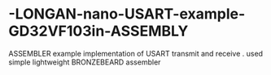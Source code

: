 # -LONGAN-nano-USART-example-GD32VF103in-ASSEMBLY
ASSEMBLER example implementation of USART transmit and receive . used simple lightweight BRONZEBEARD assembler
